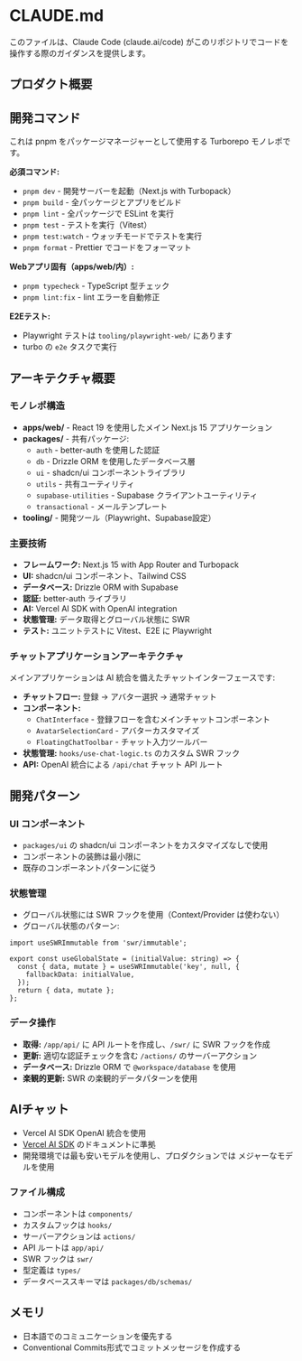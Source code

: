 # CLAUDE.md

このファイルは、Claude Code (claude.ai/code) がこのリポジトリでコードを操作する際のガイダンスを提供します。

## プロダクト概要

## 開発コマンド

これは pnpm をパッケージマネージャーとして使用する Turborepo モノレポです。

**必須コマンド:**

- `pnpm dev` - 開発サーバーを起動（Next.js with Turbopack）
- `pnpm build` - 全パッケージとアプリをビルド
- `pnpm lint` - 全パッケージで ESLint を実行
- `pnpm test` - テストを実行（Vitest）
- `pnpm test:watch` - ウォッチモードでテストを実行
- `pnpm format` - Prettier でコードをフォーマット

**Webアプリ固有（apps/web/内）:**

- `pnpm typecheck` - TypeScript 型チェック
- `pnpm lint:fix` - lint エラーを自動修正

**E2Eテスト:**

- Playwright テストは `tooling/playwright-web/` にあります
- turbo の `e2e` タスクで実行

## アーキテクチャ概要

### モノレポ構造

- **apps/web/** - React 19 を使用したメイン Next.js 15 アプリケーション
- **packages/** - 共有パッケージ:
  - `auth` - better-auth を使用した認証
  - `db` - Drizzle ORM を使用したデータベース層
  - `ui` - shadcn/ui コンポーネントライブラリ
  - `utils` - 共有ユーティリティ
  - `supabase-utilities` - Supabase クライアントユーティリティ
  - `transactional` - メールテンプレート
- **tooling/** - 開発ツール（Playwright、Supabase設定）

### 主要技術

- **フレームワーク:** Next.js 15 with App Router and Turbopack
- **UI:** shadcn/ui コンポーネント、Tailwind CSS
- **データベース:** Drizzle ORM with Supabase
- **認証:** better-auth ライブラリ
- **AI:** Vercel AI SDK with OpenAI integration
- **状態管理:** データ取得とグローバル状態に SWR
- **テスト:** ユニットテストに Vitest、E2E に Playwright

### チャットアプリケーションアーキテクチャ

メインアプリケーションは AI 統合を備えたチャットインターフェースです:

- **チャットフロー:** 登録 → アバター選択 → 通常チャット
- **コンポーネント:**
  - `ChatInterface` - 登録フローを含むメインチャットコンポーネント
  - `AvatarSelectionCard` - アバターカスタマイズ
  - `FloatingChatToolbar` - チャット入力ツールバー
- **状態管理:** `hooks/use-chat-logic.ts` のカスタム SWR フック
- **API:** OpenAI 統合による `/api/chat` チャット API ルート

## 開発パターン

### UI コンポーネント

- `packages/ui` の shadcn/ui コンポーネントをカスタマイズなしで使用
- コンポーネントの装飾は最小限に
- 既存のコンポーネントパターンに従う

### 状態管理

- グローバル状態には SWR フックを使用（Context/Provider は使わない）
- グローバル状態のパターン:

```tsx
import useSWRImmutable from 'swr/immutable';

export const useGlobalState = (initialValue: string) => {
  const { data, mutate } = useSWRImmutable('key', null, {
    fallbackData: initialValue,
  });
  return { data, mutate };
};
```

### データ操作

- **取得:** `/app/api/` に API ルートを作成し、`/swr/` に SWR フックを作成
- **更新:** 適切な認証チェックを含む `/actions/` のサーバーアクション
- **データベース:** Drizzle ORM で `@workspace/database` を使用
- **楽観的更新:** SWR の楽観的データパターンを使用

## AIチャット

- Vercel AI SDK OpenAI 統合を使用
- [Vercel AI SDK](https://ai-sdk.dev/docs/introduction) のドキュメントに準拠
- 開発環境では最も安いモデルを使用し、プロダクションでは メジャーなモデルを使用

### ファイル構成

- コンポーネントは `components/`
- カスタムフックは `hooks/`
- サーバーアクションは `actions/`
- API ルートは `app/api/`
- SWR フックは `swr/`
- 型定義は `types/`
- データベーススキーマは `packages/db/schemas/`

## メモリ

- 日本語でのコミュニケーションを優先する
- Conventional Commits形式でコミットメッセージを作成する
